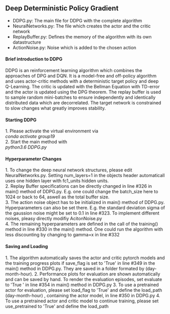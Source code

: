 <h2> Deep Deterministic Policy Gradient </h2>

<ul><li>DDPG.py: The main file for DDPG with the complete algorithm </li>
<li>NeuralNetworks.py: The file which creates the actor and the critic network</li>
<li>ReplayBuffer.py: Defines the memory of the algorithm with its own datastructure</li>
<li>ActionNoise.py: Noise which is added to the chosen action</li></ul>

<h4> Brief introduction to DDPG</h4>
DDPG is an reinforcement learning algorithm which combines the approaches of DPG and DQN. It is a model-free and off-policy algorithm and uses actor-critic methods with a deterministic target policy and deep Q-Learning. The critic is updated with the Bellman Equation with TD-error and the actor is updated using the DPG theorem. The replay buffer is used to sample random mini-batches to ensure independently and identically distributed data which are decorrelated. The target network is constrained to slow changes what greatly improves stability.

<h4>Starting DDPG</h4>
1. Please activate the virtual environment via <br/>
    <i>conda activate group19</i><br/>
2. Start the main method with <br/>
<i> python3.6 DDPG.py</i>

<h4>Hyperparameter Changes </h4>
1. To change the deep neural network structures, please edit NeuralNetworks.py. Setting num_layers=1 in the objects 
header automaticall uses one hidden layer with fc1_units hidden units. <br/>
2. Replay Buffer specifications can be directly changed in line #326 in main() method of DDPG.py. E.g. one could change 
the batch_size here to 1024 or back to 64, aswell as the total buffer size. <br/>
3. The action noise object has to be initialized in main() method of DDPG.py. Hyperparameters can also be set there. 
E.g. the standard deviation sigma of the gaussion noise might be set to 0.1 in line #323. To implement different 
noises, pleasy directly modifiy AcitonNoise.py <br/>
4. The remaining hyperparameters are defined in the call of the training() method in line #330 in the main() method.
 One could run the algorithm with less discounting by changing to gamma=x in line #332 <br/>

<h4>Saving and Loading </h4>
1. The algorithm automatically saves the actor and critic pytorch models and the training progress plots if save_flag is
set to 'True' in line #349 in the main() method in DDPG.py. They are saved in a folder formated by (day-month-hour).
2. Performance plots for evaluation are shown automatically and can be saved by hand. To render the evaluation episodes,
set evaluate to 'True ' in line #354 in main() method in DDPG.py
3. To use a pretrained actor for evaluation, please set load_flag to 'True' and define the load_path (day-month-hour)
, containing the actor model, in line #350 in DDPG.py
4. To use a pretrained actor and critic model to continue training, please set use_pretrained to 'True' and define the 
load_path